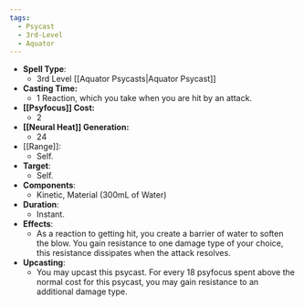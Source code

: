 ```yaml
---
tags:
  - Psycast
  - 3rd-Level
  - Aquator
---
```

- **Spell Type**:
	- 3rd Level [[Aquator Psycasts|Aquator Psycast]]
- **Casting Time:**
	- 1 Reaction, which you take when you are hit by an attack.
- **[[Psyfocus]] Cost:**
	- 2
- **[[Neural Heat]] Generation:**
	- 24
- [[Range]]:
	- Self.
- **Target**:
	- Self.
- **Components**:
	- Kinetic, Material (300mL of Water)
- **Duration**:
	- Instant.
- **Effects**:
	- As a reaction to getting hit, you create a barrier of water to soften the blow. You gain resistance to one damage type of your choice, this resistance dissipates when the attack resolves.
- **Upcasting**:
	- You may upcast this psycast. For every 18 psyfocus spent above the normal cost for this psycast, you may gain resistance to an additional damage type.
